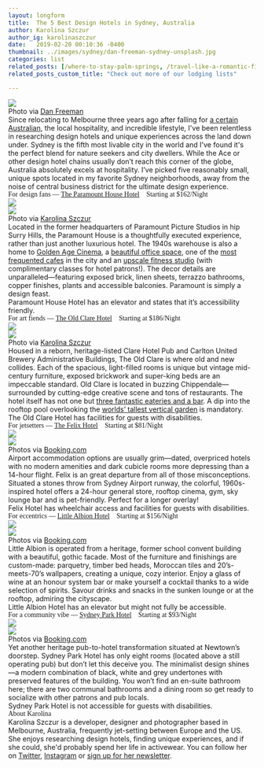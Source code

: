 ```yaml
---
layout: longform
title:  The 5 Best Design Hotels in Sydney, Australia
author: Karolina Szczur
author_ig: karolinaszczur
date:   2019-02-20 00:10:36 -0400
thumbnail: ../images/sydney/dan-freeman-sydney-unsplash.jpg
categories: list
related_posts: [/where-to-stay-palm-springs, /travel-like-a-romantic-film-protagonist]
related_posts_custom_title: "Check out more of our lodging lists"

---
```



<img src="../images/sydney/dan-freeman-sydney-unsplash.jpg">

<p class="f7 pb3 pb4-ns" style="max-width: 650px; margin: auto;">
Photo via <a href="https://unsplash.com/photos/7Zb7kUyQg1E" target="blank">Dan Freeman</a></p>

<p class="pb3 pb4-ns" style="max-width: 650px; margin: auto;">Since relocating to Melbourne three years ago after falling for <a href="https://twitter.com/benschwarz" target="new">a certain Australian</a>, the local hospitality, and incredible lifestyle, I've been relentless in researching design hotels and unique experiences across the land down under. Sydney is the fifth most livable city in the world and I've found it's the perfect blend for nature seekers and city dwellers. While the Ace or other design hotel chains usually don’t reach this corner of the globe, Australia absolutely excels at hospitality. I’ve picked five reasonably small, unique spots located in my favorite Sydney neighborhoods, away from the noise of central business district for the ultimate design experience.
</p>

<p class="f4 pt3 pb3 lh-title" style="font-family: 'Gilroy-ExtraBold'; max-width: 650px; margin: auto;">For design fans — <a href="https://paramounthousehotel.com/" target="_blank" class="link underline-hover orange">The Paramount House Hotel</a> <span class="f5 light-silver">&nbsp; &nbsp;Starting at $162/Night</span></p>

<div class="fl w-100 w-50-ns pr1-ns mb1 mb0-ns">
<img src="../images/sydney/paramount-1.jpg">
</div>
<div class="fl w-100 w-50-ns pl1-ns mb1 mb2-ns">
<img src="../images/sydney/paramount-2.jpg">
</div>
<p class="f7 pb3" style="max-width: 650px; margin: auto;">
Photo via <a href="https://www.instagram.com/karolinaszczur/" target="blank">Karolina Szczur</a></p>

<p class="pb2" style="max-width: 650px; margin: auto;">
Located in the former headquarters of Paramount Picture Studios in hip Surry Hills, the Paramount House is a thoughtfully executed experience, rather than just another luxurious hotel. The 1940s warehouse is also a home to <a href="https://www.ourgoldenage.com.au/" target="new">Golden Age Cinema</a>, a <a href="https://theofficespace.com.au/locations/paramount/" target="new">beautiful office space</a>, one of the <a href="http://www.paramountcoffeeproject.com.au/" target="new">most frequented cafes</a> in the city and an <a href="https://www.paramountrecreation.club/" target="new">upscale fitness studio</a> (with complimentary classes for hotel patrons!). The decor details are unparalleled—featuring exposed brick, linen sheets, terrazzo bathrooms, copper finishes, plants and accessible balconies. Paramount is simply a design feast.</p>

<p class="f6 i light-silver pb4" style="max-width: 650px; margin: auto;">Paramount House Hotel has an elevator and states that it’s accessibility friendly.</p>

<p class="f4 pt3 pb3 lh-title" style="font-family: 'Gilroy-ExtraBold'; max-width: 650px; margin: auto;">For art fiends — <a href="https://www.theoldclarehotel.com.au/" target="blank" class="link underline-hover orange">The Old Clare Hotel</a> <span class="f5 light-silver">&nbsp; &nbsp;Starting at $186/Night</span></p>

<div class="fl w-100 w-50-ns pr1-ns mb1 mb0-ns">
<img src="../images/sydney/old-clare-1.jpg">
</div>
<div class="fl w-100 w-50-ns pl1-ns mb1 mb2-ns">
<img src="../images/sydney/old-clare-2.jpg">
</div>
<p class="f7 pb3" style="max-width: 650px; margin: auto;">
Photo via <a href="https://www.instagram.com/karolinaszczur/" target="blank">Karolina Szczur</a></p>

<p class="pb2" style="max-width: 650px; margin: auto;">
Housed in a reborn, heritage-listed Clare Hotel Pub and Carlton United Brewery Administrative Buildings, The Old Clare is where old and new collides. Each of the spacious, light-filled rooms is unique but vintage mid-century furniture, exposed brickwork and super-king beds are an impeccable standard. Old Clare is located in buzzing Chippendale—surrounded by cutting-edge creative scene and tons of restaurants. The hotel itself has not one but <a href="https://www.theoldclarehotel.com.au/eat-drink/" target="new">three fantastic eateries and a bar</a>. A dip into the rooftop pool overlooking the <a href="https://inhabitat.com/the-worlds-tallest-vertical-garden-lives-and-breathes-in-sydney/?variation=c" target="new">worlds’ tallest vertical garden</a> is mandatory.</p>

<p class="f6 i light-silver pb4" style="max-width: 650px; margin: auto;">The Old Clare Hotel has facilities for guests with disabilities.</p>

<p class="f4 pt3 pb3 lh-title" style="font-family: 'Gilroy-ExtraBold'; max-width: 650px; margin: auto;">For jetsetters — <a href="https://www.felixhotel.com.au/" target="blank" class="link underline-hover orange">The Felix Hotel</a> <span class="f5 light-silver">&nbsp; &nbsp;Starting at $81/Night</span></p>

<div class="fl w-100 w-50-ns pr1-ns mb1 mb0-ns">
<img src="../images/sydney/felix-1.jpg">
</div>
<div class="fl w-100 w-50-ns pl1-ns mb1 mb2-ns">
<img src="../images/sydney/felix-2.jpg">
</div>
<p class="f7 pb3" style="max-width: 650px; margin: auto;">
Photos via <a href="https://www.booking.com/hotel/au/felix.en.html?aid=1452227" target="blank">Booking.com</a></p>

<p class="pb2" style="max-width: 650px; margin: auto;">
Airport accommodation options are usually grim—dated, overpriced hotels with no modern amenities and dark cubicle rooms more depressing than a 14-hour flight. Felix is an great departure from all of those misconceptions. Situated a stones throw from Sydney Airport runway,  the colorful, 1960s-inspired hotel offers a 24-hour general store, rooftop cinema, gym, sky lounge bar and is pet-friendly. Perfect for a longer overlay!</p>

<p class="f6 i light-silver pb4" style="max-width: 650px; margin: auto;">Felix Hotel has wheelchair access and facilities for guests with disabilities.</p>

<p class="f4 pt3 pb3 lh-title" style="font-family: 'Gilroy-ExtraBold'; max-width: 650px; margin: auto;">For eccentrics — <a href="https://www.crystalbrookcollection.com/little-albion" target="blank" class="link underline-hover orange">Little Albion Hotel</a> <span class="f5 light-silver">&nbsp; &nbsp;Starting at $156/Night</span></p>

<div class="fl w-100 w-50-ns pr1-ns mb1 mb0-ns">
<img src="../images/sydney/little-albion-1.jpg">
</div>
<div class="fl w-100 w-50-ns pl1-ns mb1 mb2-ns">
<img src="../images/sydney/little-albion-2.jpg">
</div>
<p class="f7 pb3" style="max-width: 650px; margin: auto;">
Photos via <a href="https://www.booking.com/hotel/au/little-albion-guest-house-surry-hills.en.html?aid=1452227" target="blank">Booking.com</a></p>

<p class="pb2" style="max-width: 650px; margin: auto;">
Little Albion is operated from a heritage, former school convent building with a beautiful, gothic facade. Most of the furniture and finishings are custom-made: parquetry, timber bed heads, Moroccan tiles and 20’s-meets-70’s wallpapers, creating a unique, cozy interior. Enjoy a glass of wine at an honour system bar or make yourself a cocktail thanks to a wide selection of spirits. Savour drinks and snacks in the sunken lounge or at the rooftop, admiring the cityscape.</p>

<p class="f6 i light-silver pb4" style="max-width: 650px; margin: auto;">Little Albion Hotel has an elevator but might not fully be accessible.</p>

<p class="f4 pt3 pb3 lh-title" style="font-family: 'Gilroy-ExtraBold'; max-width: 650px; margin: auto;">For a community vibe — <a href="http://www.sydneyparkhotel.com.au/" target="blank" class="link underline-hover orange">Sydney Park Hotel</a> <span class="f5 light-silver">&nbsp; &nbsp;Starting at $93/Night</span></p>

<div class="fl w-100 w-50-ns pr1-ns mb1 mb0-ns">
<img src="../images/sydney/sydney-park-hotel-1.jpg">
</div>
<div class="fl w-100 w-50-ns pl1-ns mb1 mb2-ns">
<img src="../images/sydney/sydney-park-hotel-2.jpg">
</div>
<p class="f7 pb3" style="max-width: 650px; margin: auto;">
Photos via <a href="https://www.booking.com/hotel/au/your-inn-newtown.en.html?aid=1452227" target="blank">Booking.com</a></p>

<p class="pb2" style="max-width: 650px; margin: auto;">
Yet another heritage pub-to-hotel transformation situated at Newtown’s doorstep. Sydney Park Hotel has only eight rooms (located above a still operating pub) but don’t let this deceive you. The minimalist design shines—a modern combination of black, white and grey undertones with preserved features of the building. You won’t find an en-suite bathroom here; there are two communal bathrooms and a dining room so get ready to socialize with other patrons and pub locals.</p>

<p class="f6 i light-silver pb4" style="max-width: 650px; margin: auto;">Sydney Park Hotel is not accessible for guests with disabilities.</p>

<p class="f3 pb2" style="max-width: 650px; margin: auto; font-family: 'Gilroy-ExtraBold';">About Karolina</p>

<p class="pb3" style="max-width: 650px; margin: auto;">
Karolina Szczur is a developer, designer and photographer based in Melbourne, Australia, frequently jet-setting between Europe and the US. She enjoys researching design hotels, finding unique experiences, and if she could, she'd probably spend her life in activewear. You can follow her on <a href="https://twitter.com/fox" target="new">Twitter</a>, <a href="https://www.instagram.com/karolinaszczur/" target="new">Instagram</a> or <a href="https://thefox.is/" target="new">sign up for her newsletter</a>.</p>
